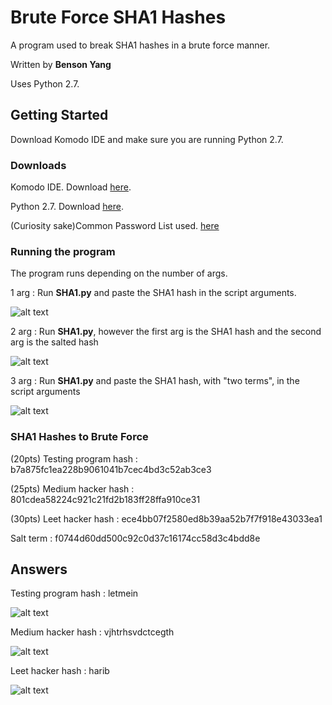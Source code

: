 # Brute Force SHA1 Hashes
A program used to break SHA1 hashes in a brute force manner. 

Written by **Benson Yang**

Uses Python 2.7.

## Getting Started
Download Komodo IDE and make sure you are running Python 2.7.

### Downloads
Komodo IDE. Download [here](https://www.activestate.com/products/komodo-ide/download-ide/).

Python 2.7. Download [here](https://www.python.org/downloads/release/python-2715/).

(Curiosity sake)Common Password List used. [here](https://raw.githubusercontent.com/danielmiessler/SecLists/master/Passwords/Common-Credentials/10-million-password-list-top-1000000.txt)

### Running the program
The program runs depending on the number of args.

1 arg : Run **SHA1.py** and paste the SHA1 hash in the script arguments.

![alt text](https://github.com/byangschool/brute-force-sha1-hashes/blob/master/singleargument.png)

2 arg : Run **SHA1.py**, however the first arg is the SHA1 hash and the second arg is the salted hash

![alt text](https://github.com/byangschool/brute-force-sha1-hashes/blob/master/arguments.png)

3 arg : Run **SHA1.py** and paste the SHA1 hash, with "two terms", in the script arguments

![alt text](https://github.com/byangschool/brute-force-sha1-hashes/blob/master/threeargument.png)

### SHA1 Hashes to Brute Force
(20pts) Testing program hash : b7a875fc1ea228b9061041b7cec4bd3c52ab3ce3

(25pts) Medium hacker hash : 801cdea58224c921c21fd2b183ff28ffa910ce31

(30pts) Leet hacker hash : ece4bb07f2580ed8b39aa52b7f7f918e43033ea1

Salt term : f0744d60dd500c92c0d37c16174cc58d3c4bdd8e

## Answers
Testing program hash : letmein

![alt text](https://github.com/byangschool/brute-force-sha1-hashes/blob/master/testingprogramhash.png)

Medium hacker hash : vjhtrhsvdctcegth

![alt text](https://github.com/byangschool/brute-force-sha1-hashes/blob/master/mediumhackerhash.png)

Leet hacker hash : harib

![alt text](https://github.com/byangschool/brute-force-sha1-hashes/blob/master/leethackerhash.png)
